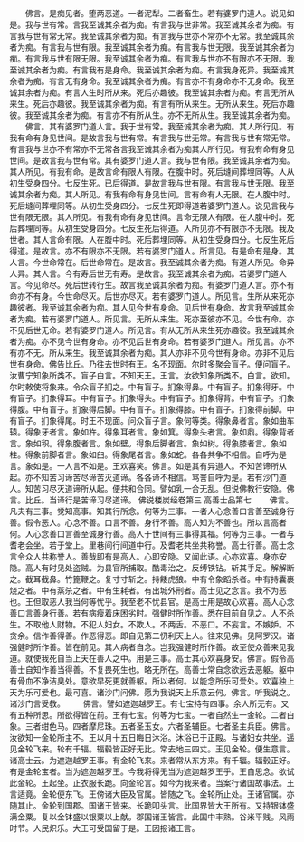 <!-- { "loadSidebar": true } -->
　　佛言。是痴见者。堕两恶道。一者泥犁。二者畜生。若有婆罗门道人。说见如是。我与世有常。言我至诚其余者为痴。有言我与世非常。我至诚其余者为痴。有言我与世有常无常。我至诚其余者为痴。有言我与世亦不常亦不无常。我至诚其余者为痴。有言我与世有限。我至诚其余者为痴。有言我与世无限。我至诚其余者为痴。有言我与世有限无限。我至诚其余者为痴。有言我与世亦不有限亦不无限。我至诚其余者为痴。有言我有是身命。我至诚其余者为痴。有言我身死异。我至诚其余者为痴。有言无有身命。我至诚其余者为痴。有言亦不有身命亦不无身命。我至诚其余者为痴。有言人生时所从来。死后亦趣彼。我至诚其余者为痴。有言无所从来生。死后亦趣彼。我至诚其余者为痴。有言有所从来生。无所从来生。死后亦趣彼。我至诚其余者为痴。有言亦不有所从生。亦不无所从生。我至诚其余者为痴。
　　佛言。其有婆罗门道人言。我于世有常。我至诚其余者为痴。其人所行见。有我有命有身见世间。是故言我与世有常。有言我与世无常。有言我与世有常无常。有言我与世亦不有常亦不无常各言我至诚其余者为痴其人所行见。有我有命有身见世间。是故言我与世有常。其有婆罗门道人言。我与世有限。我至诚其余者为痴。其人所见。有我有命。是故言命有限人有限。在腹中时。死后塳间葬埋同等。人从初生受身四分。七反生死。已后得道。是故言我与世有限。有言我与世无限。我至诚其余者为痴。其人所见。有我有命有身见世间。言有命有人无限。在人腹中时。死后塳间葬埋同等。从初生受身四分。七反生死即得道若婆罗门道人。说见言我与世有限无限。其人所见。有我有命有身见世间。言命无限人有限。在人腹中时。死后葬埋同等。从初生受身四分。七反生死后得道。人所见亦不有限亦不无限。我及世者。其人言命有限。人在腹中时。死后葬埋同等。从初生受身四分。七反生死后得道。是故言。亦不有限亦不无限。若有婆罗门道人。所言见。有是命有是身。其人言。今世命常在。后世命常在。是故言。我至诚其余者为痴。有道人所见。命异人异。其人言。今有寿后世无有寿。是故言。我至诚其余者为痴。若婆罗门道人言。今见命尽。死后世转行生。故言我至诚其余者为痴。有婆罗门道人言。亦不有命亦不有身。今世命尽灭。后世亦尽灭。若有婆罗门道人。所见言。生所从来死亦趣彼者。我至诚其余者为痴。其人见今世有身命。见后世有身命。故言我至诚其余者为痴。若有婆罗门道人。所见言。无所从来生。死亦至彼亦不见。今世有命。亦不见后世无命。若有婆罗门道人。所见言。有从无所从来生死亦趣彼。我至诚其余者为痴。亦不见今世有身命。亦不见后世有身命。若有婆罗门道人。所见言。亦不有亦不无。所从来生。我至诚其余者为痴。其人亦非不见今世有身命。亦非不见后世有身命。佛告比丘。乃往去世时有王。名不现面。尔时多聚会盲子。便问盲子。汝曹宁知象所类不。盲子白言。不知天王。王言。汝欲知象所类不。白言。欲知。尔时敕使将象来。令众盲子扪之。中有盲子。扪象得鼻。中有盲子。扪象得牙。中有盲子。扪象得耳。中有盲子。扪象得头。中有盲子。扪象得背。中有盲子。扪象得腹。中有盲子。扪象得后脚。中有盲子。扪象得膝。中有盲子。扪象得前脚。中有盲子。扪象得尾。时王不现面。问众盲子言。象何等类。得象鼻者言。象如曲车辕。得象牙者言。象如杵。得象耳者言。象如箕。得象头者言。象如鼎。得象背者言。象如积。得象腹者言。象如壁。得象后脚者言。象如树。得象膝者言。象如柱。得象前脚者言。象如臼。得象尾者言。象如蛇。各各共争不相信。自呼为是言。象如是。一人言不如是。王欢喜笑。佛言。如是其有异道人。不知苦谛所从起。亦不知苦习谛苦尽谛苦灭道谛。各各谛不相信。骂詈自呼为是。若有沙门道人。知苦习尽灭道谛所从起。便共和合同。譬如乳一合无乱。但说佛教行安隐。佛言。比丘。当谛行是苦谛习尽道谛。
佛说楼炭经卷第三
高善士品第七
　　佛言。凡夫有三事。觉知高事。知其行所念。何等为三事。一者人心念善口言善至诚身行善。假令恶人。心念不善。口言不善。身行不善。高人知为不善也。所以言高者何。人心念善口言善至诚身行善。高人于世间有三事得其福。何等为三事。一者与耆老会坐。若于堂上。里巷间行间道中行。及耆老共坐共称誉。高士行善。高士念言令众人共称誉人。善哉即有是高人。心即安隐。又闻此语。心亦欢喜。身亦安隐。高人有时见处盗贼。为县官所捕取。酷毒治之。反缚铁钻。斩其手足。解解断之。截耳截鼻。竹篦鞭之。复寸寸斩之。持餧虎狼。中有令象蹈杀者。中有持囊裹烧之者。中有蒸杀之者。中有生耗者。有出城外刑者。高士见之念言。我不为恶也。王但取恶人我当何等忧乎。我至老不忧县官。是高士用是故心欢喜。高人心念善口言善身行善。若有病瘦着床困劣时。强健时所作善。悉在目前自见之。人不杀生。不取他人财物。不犯人妇女。不欺人。不两舌。不恶口。不妄言。不嫉妒。不贪余。信作善得善。作恶得恶。即自见第二忉利天上人。往来见佛。见阿罗汉。诸强健时所作善。皆在前见。其人病者自念。岂我强健时所作善。故至使众善来见我道。就使我死自当上天在善人之中。用是三事。高士其心欢喜身安。佛言。假令高善士自知作善当得善。不复畏死生也。略无所在。高善士常自念欲远去恶躯。躯中有骨血不净洁臭处。意欲早死更就善躯。所以者何。以能念所乐可爱处。欢喜独上天为乐可爱也。最可喜。诸沙门问佛。愿为我说天上乐意云何。佛言。听我说之。诸沙门言受教。
　　佛言。譬如遮迦越罗王。有七宝持有四事。余人所无有。又有五种所思。所欲得皆在前。王有七宝。何等为七宝。一者自然生一金轮。二者白象。三者绀色马。四者摩尼珠。五者圣玉女。六者圣辅臣。七者圣主兵臣。佛言。汝欲知一金轮所主不。王以月十五日晦日沐浴。沐浴已于正殿。与诸妇女共坐。遥见金轮飞来。轮有千辐。辐毂皆正好无比。常去地三四丈。王见金轮。便生意言。诸高士云。为遮迦越罗王事。有金轮飞来。来者常从东方来。有千辐。辐毂正好。有是金轮宝者。当为遮迦越罗王。今我将得无当为遮迦越罗王乎。王自思念。欲试此金轮。王起坐。正衣服长跪。向金轮言。如今为我来者。当案行诸国故事法。王言适竟。金轮便东飞。王傍诸大臣及官属。皆随之飞。金轮所止处。王诸官属。亦随其止。金轮到国郡。国诸王皆来。长跪叩头言。此国界皆大王所有。又持银钵盛满金粟。复以金钵盛以银粟以上献。郡国诸王皆言。此国中丰熟。谷米平贱。风雨时节。人民炽乐。大王可受国留于是。王因报诸王言。
